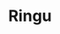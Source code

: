 ---
title: "Ringu"

year: 1998

director: "Hideo Nakata"

summary: "An evil video tape gives its watchers seven days to live. Also, a well."

comment: "The best of the evil-thing films that sparked a renaissance of japanese horror and post-film-watching prank calls"

video: "https://media.giphy.com/media/v1.Y2lkPTc5MGI3NjExNW1lZzdiZWJwYXZmdDlyaXJxMDUwbzJodnkzcXg4b3p3MjltZ3ppbiZlcD12MV9pbnRlcm5hbF9naWZfYnlfaWQmY3Q9Zw/2ZZOCaBerBEvPM6fOO/giphy.mp4"

image: "https://media.giphy.com/media/2ZZOCaBerBEvPM6fOO/giphy.gif"

imdb: "https://www.imdb.com/title/tt0178868/"

quotes:
  - "Moshi moshi"
  - "You better get some rest... I have a deadline!"
---